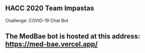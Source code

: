 ## HACC 2020 Team Impastas

Challenge: COVID-19 Chat Bot

## The MedBae bot is hosted at this address: https://med-bae.vercel.app/



